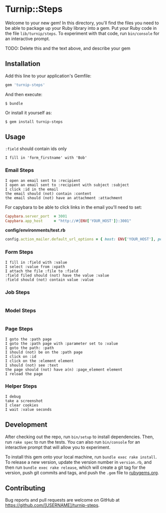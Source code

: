# Turnip::Steps

Welcome to your new gem! In this directory, you'll find the files you need to be able to package up your Ruby library into a gem. Put your Ruby code in the file `lib/turnip/steps`. To experiment with that code, run `bin/console` for an interactive prompt.

TODO: Delete this and the text above, and describe your gem

## Installation

Add this line to your application's Gemfile:

```ruby
gem 'turnip-steps'
```

And then execute:

    $ bundle

Or install it yourself as:

    $ gem install turnip-steps

## Usage

```:field``` should contain ids only

```gherkin
I fill in 'form_firstname' with 'Bob'
```

### Email Steps
 ```gherkin
I open an email sent to :recipient
I open an email sent to :recipient with subject :subject
I click :id in the email
the email should (not) contain :content
the email should (not) have an attachment :attachment
 ```

For capybara to be able to click links in the email
you'll need to set:

```ruby
Capybara.server_port  = 3001
Capybara.app_host     = "http://#{ENV['YOUR_HOST']}:3001"
```

**config/environments/test.rb**
```ruby
config.action_mailer.default_url_options = { host: ENV['YOUR_HOST'], port: 3001 }
```

### Form Steps
```gherkin
I fill in :field with :value
I select :value from :xpath
I attach the file :file to :field
:field filed should (not) have the value :value
:field should (not) contain value :value
```

### Job Steps
```gherkin

```

### Model Steps
```gherkin

```

### Page Steps
```gherkin
I goto the :path page
I goto the :path page with :parameter set to :value
I goto the path: :path
I should (not) be on the :path page
I click on :id
I click on the :element element
I should (not) see :text
the page should (not) have a(n) :page_element element
I reload the page
```


### Helper Steps
```gherkin
I debug
take a screenshot
I clear cookies
I wait :value seconds
```


## Development

After checking out the repo, run `bin/setup` to install dependencies. Then, run `rake spec` to run the tests. You can also run `bin/console` for an interactive prompt that will allow you to experiment.

To install this gem onto your local machine, run `bundle exec rake install`. To release a new version, update the version number in `version.rb`, and then run `bundle exec rake release`, which will create a git tag for the version, push git commits and tags, and push the `.gem` file to [rubygems.org](https://rubygems.org).

## Contributing

Bug reports and pull requests are welcome on GitHub at https://github.com/[USERNAME]/turnip-steps.
